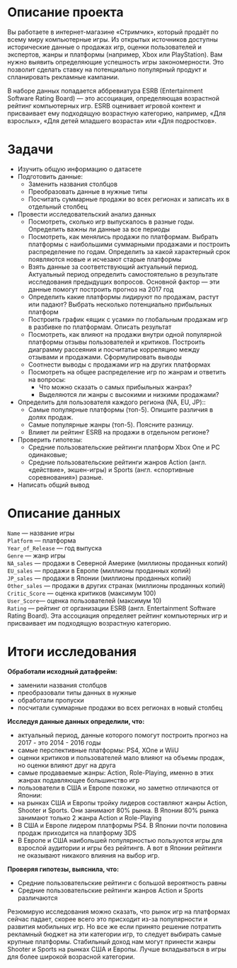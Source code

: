 # Описание проекта   
Вы работаете в интернет-магазине «Стримчик», который продаёт по всему миру компьютерные игры. Из открытых источников доступны исторические данные о продажах игр, оценки пользователей и экспертов, жанры и платформы (например, Xbox или PlayStation). Вам нужно выявить определяющие успешность игры закономерности. Это позволит сделать ставку на потенциально популярный продукт и спланировать рекламные кампании.   

В наборе данных попадается аббревиатура ESRB (Entertainment Software Rating Board) — это ассоциация, определяющая возрастной рейтинг компьютерных игр. ESRB оценивает игровой контент и присваивает ему подходящую возрастную категорию, например, «Для взрослых», «Для детей младшего возраста» или «Для подростков».

# Задачи
- Изучить общую информацию о датасете
- Подготовить данные:
    - Заменить названия столбцов
    - Преобразовать данные в нужные типы
    - Посчитать суммарные продажи во всех регионах и записать их в отдельный столбец
- Провести исследовательский анализ данных
    - Посмотреть, сколько игр выпускалось в разные годы. Определить важны ли данные за все периоды
    - Посмотреть, как менялись продажи по платформам. Выбрать платформы с наибольшими суммарными продажами и построить распределение по годам. Определить за какой характерный срок появляются новые и исчезают старые платформы
    - Взять данные за соответствующий актуальный период. Актуальный период определить самостоятельно в результате исследования предыдущих вопросов. Основной фактор — эти данные помогут построить прогноз на 2017 год
    - Определить какие платформы лидируют по продажам, растут или падают? Выбрать несколько потенциально прибыльных платформ
    - Построить график «ящик с усами» по глобальным продажам игр в разбивке по платформам. Описать результат
    - Посмотреть, как влияют на продажи внутри одной популярной платформы отзывы пользователей и критиков. Построить диаграмму рассеяния и посчитатье корреляцию между отзывами и продажами. Сформулировать выводы
    - Соотнести выводы с продажами игр на других платформах
    - Посмотреть на общее распределение игр по жанрам и ответить на вопросы:
      -  Что можно сказать о самых прибыльных жанрах?
      -  Выделяются ли жанры с высокими и низкими продажами?
- Определить для пользователя каждого региона (NA, EU, JP)::
    - Самые популярные платформы (топ-5). Опишите различия в долях продаж.
    - Самые популярные жанры (топ-5). Поясните разницу.
    - Влияет ли рейтинг ESRB на продажи в отдельном регионе?
- Проверить гипотезы:
    - Средние пользовательские рейтинги платформ Xbox One и PC одинаковые;
    - Средние пользовательские рейтинги жанров Action (англ. «действие», экшен-игры) и Sports (англ. «спортивные соревнования») разные.
- Написать общий вывод

 # Описание данных   
`Name` — название игры   
`Platform` — платформа   
`Year_of_Release` — год выпуска   
`Genre` — жанр игры   
`NA_sales` — продажи в Северной Америке (миллионы проданных копий)   
`EU_sales` — продажи в Европе (миллионы проданных копий)   
`JP_sales` — продажи в Японии (миллионы проданных копий)   
`Other_sales` — продажи в других странах (миллионы проданных копий)   
`Critic_Score` — оценка критиков (максимум 100)   
`User_Score`— оценка пользователей (максимум 10)   
`Rating` — рейтинг от организации ESRB (англ. Entertainment Software Rating Board). Эта ассоциация определяет рейтинг компьютерных игр и присваивает им подходящую возрастную категорию.

# Итоги исследования   


**Обработали исходный датафрейм:**
- заменили названия столбцов
- преобразовали типы данных в нужные
- обработали пропуски
- посчитали суммарные продажи во всех регионах в новый столбец   

**Исследуя данные данных определили, что:**   
- актуальный период, данные которого помогут построить прогноз на 2017 - это 2014 - 2016 годы
- самые перспективные платформы: PS4, XOne и WiiU
- оценки критиков и пользователей мало влияют на объемы продаж, но оценки влияют друг на друга
- самые продаваемые жанры: Action, Role-Playing, именно в этих жанрах подавляющее большинство игр
- пользователи в США и Европе похожи, но заметно отличаются от Японии:
- на рынках США и Европы тройку лидеров составляют жанры Action, Shooter и Sports. Они занимают 80% рынка. В Японии 80% рынка занимают только 2 жанра Action и Role-Playing
- В США и Европе лидером платформы PS4. В Японии почти половина продаж приходится на платформу 3DS
- В Европе и США наибольшей популярностью пользуются игры для взрослой аудитории и игры без рейтингв. А вот в Японии рейтинги не оказывают никакого влияния на выбор игр.


**Проверяя гипотезы, выяснила, что:**
- Средние пользовательские рейтинги с большой вероятность равны   
- Cредние пользовательские рейтинги жанров Action и Sports различаются
  
Резюмирую исследования можно сказать, что рынок игр на платформах сейчас падает, скорее всего это присходит из-за популярности и развития мобильных игр. Но все же если принято решение потратить рекламный бюджет на эти категории игр, то следует выбирать самые крупные платформы. Стабильный доход нам могут принести жанры Shooter и Sports на рынках США и Европы. Лучше вкладываться в игры для более широкой возрасной категории.
 
